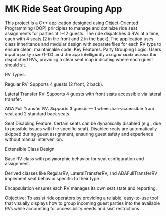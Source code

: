 # MK Ride Seat Grouping App
This project is a C++ application designed using Object-Oriented Programming (OOP) principles to manage and optimize ride seat assignments for parties of 1–12 guests. The ride dispatches 4 RVs at a time, each with 4 seats (2 in the front and 2 in the back). The application uses class inheritance and modular design with separate files for each RV type to ensure clean, maintainable code.
Key Features:
Party Grouping Logic: Users input a party size (1–12), and the app intelligently assigns seats across the dispatched RVs, providing a clear seat map indicating where each guest should sit.


RV Types:


Regular RV: Supports 4 guests (2 front, 2 back).


Lateral Transfer RV: Supports 4 guests with front seats accessible via lateral transfer.


ADA Full Transfer RV: Supports 3 guests — 1 wheelchair-accessible front seat and 2 standard back seats.


Seat Disabling Feature: Certain seats can be dynamically disabled (e.g., due to possible issues with the specific seat). Disabled seats are automatically skipped during guest assignment, ensuring guest safety and experience without manual intervention.


Extensible Class Design:


Base RV class with polymorphic behavior for seat configuration and assignment.


Derived classes like RegularRV, LateralTransferRV, and ADAFullTransferRV implement seat behavior specific to their type.


Encapsulation ensures each RV manages its own seat state and reporting.


Objective:
To assist ride operators by providing a reliable, easy-to-use tool that visually displays how to group incoming guest parties into the available RVs while accounting for accessibility needs and seat restrictions.
